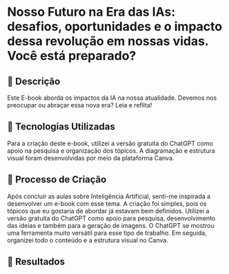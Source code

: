 # Nosso Futuro na Era das IAs: desafios, oportunidades e o impacto dessa revolução em nossas vidas. Você está preparado?

## 📒 Descrição
Este E-book aborda os impactos da IA na nossa atualidade. Devemos nos preocupar ou abraçar essa nova era? Leia e reflita!

## 🤖 Tecnologias Utilizadas
Para a criação deste e-book, utilizei a versão gratuita do ChatGPT como apoio na pesquisa e organização dos tópicos. A diagramação e estrutura visual foram desenvolvidas por meio da plataforma Canva.

## 🧐 Processo de Criação
Após concluir as aulas sobre Inteligência Artificial, senti-me inspirada a desenvolver um e-book com esse tema. A criação foi simples, pois os tópicos que eu gostaria de abordar já estavam bem definidos. Utilizei a versão gratuita do ChatGPT como apoio para pesquisa, desenvolvimento das ideias e também para a geração de imagens. O ChatGPT se mostrou uma ferramenta muito versátil para esse tipo de trabalho. Em seguida, organizei todo o conteúdo e a estrutura visual no Canva.

## 🚀 Resultados

